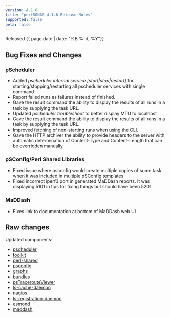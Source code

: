 ```yaml
---
version: 4.1.6
title: "perfSONAR 4.1.6 Release Notes"
supported: false
beta: false
---
```


Released {{ page.date | date: "%B %-d, %Y"}}


Bug Fixes and Changes
---------------------

### pScheduler

-   Added *pscheduler internal service [start|stop|restart]* for
    starting/stopping/restarting all pscheduler services with single
    command
-   Report failed runs as failures instead of finished.
-   Gave the result command the ability to display the results of all
    runs in a task by supplying the task URL.
-   Updated *pscheduler troubleshoot* to better display MTU to localhost
-   Gave the result command the ability to display the results of all
    runs in a task by supplying the task URL.
-   Improved fetching of non-starting runs when using the CLI.
-   Gave the HTTP archiver the ability to provide headers to the server
    with automatic determination of Content-Type and Content-Length that
    can be overridden manually.

### pSConfig/Perl Shared Libraries

-   Fixed issue where psconfig would create multiple copies of some task
    when it was included in multiple pSConfig templates
-   Fixed incorrect iperf3 port in generated MaDDash reports. It was
    displaying 5101 in tips for fixing things but should have been 5201.

### MaDDash

-   Fixes link to documentation at bottom of MaDDash web UI

Raw changes
-----------

Updated components:

-   [pscheduler](https://github.com/perfsonar/pscheduler/compare/v4.1.5...v4.1.6)
-   [toolkit](https://github.com/perfsonar/toolkit/compare/v4.1.5...v4.1.6)
-   [perl-shared](https://github.com/perfsonar/perl-shared/compare/v4.1.5...v4.1.6)
-   [psconfig](https://github.com/perfsonar/psconfig/compare/v4.1.5...v4.1.6)
-   [graphs](https://github.com/perfsonar/graphs/compare/v4.1.4...v4.1.6)
-   [bundles](https://github.com/perfsonar/bundles/compare/v4.1.5...v4.1.6)
-   [psTracerouteViewer](https://github.com/perfsonar/psTracerouteViewer/compare/4.0.1...v4.1.6)
-   [ls-cache-daemon](https://github.com/perfsonar/ls-cache-daemon/compare/v4.1.3...v4.1.6)
-   [nagios](https://github.com/perfsonar/nagios/compare/4.1...v4.1.6)
-   [ls-registration-daemon](https://github.com/perfsonar/ls-registration-daemon/compare/4.1...v4.1.6)
-   [esmond](https://github.com/perfsonar/esmond/compare/2.1.3...v4.1.6)
-   [maddash](https://github.com/perfsonar/maddash/compare/v2.0.5...v4.1.6)
